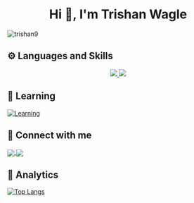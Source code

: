 <h1 align="center">Hi 👋, I'm Trishan Wagle</h1>

<p align="left"> <img src="https://komarev.com/ghpvc/?username=trishan9&label=Profile%20views&color=db0606&style=flat" alt="trishan9" /> </p>

## ⚙️ Languages and Skills
<p align="center">
<a href="#">
    <img src="https://skillicons.dev/icons?i=ts,js,next,react,redux,graphql,astro,gatsby,tailwind,sass,firebase,supabase,appwrite,mui,bootstrap" />
    <img src="https://skillicons.dev/icons?i=figma,git,github,c,md,bash,linux" />
</a>
</p>

## 📖 Learning
[![Learning](https://skillicons.dev/icons?i=solidjs,svelte,wordpress)](#)

## 🔗 Connect with me

<p align="left">
    <a href="https://www.linkedin.com/in/trishan9" target="_blank">
      <img align="center" src="https://skillicons.dev/icons?i=linkedin"/>
    </a>
    <a href="https://twitter.com/trishan999" target="_blank">
      <img align="center" src="https://skillicons.dev/icons?i=twitter"/>
    </a>
</p>

## 📑 Analytics
[![Top Langs](https://github-readme-stats.vercel.app/api/top-langs/?username=trishan9&hide=shell,html,css,Dockerfile&layout=donut-vertical&theme=tokyonight)](https://github.com/trishan9/github-readme-stats)
